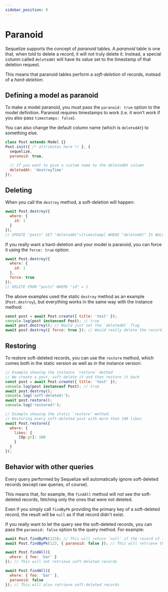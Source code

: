 ```yaml
---
sidebar_position: 9
---
```


# Paranoid

Sequelize supports the concept of *paranoid* tables. A *paranoid* table is one that, when told to delete a record, it will not truly delete it. Instead, a special column called `deletedAt` will have its value set to the timestamp of that deletion request.

This means that paranoid tables perform a *soft-deletion* of records, instead of a *hard-deletion*.

## Defining a model as paranoid

To make a model paranoid, you must pass the `paranoid: true` option to the model definition. Paranoid requires timestamps to work (i.e. it won't work if you also pass `timestamps: false`).

You can also change the default column name (which is `deletedAt`) to something else.

```js
class Post extends Model {}
Post.init({ /* attributes here */ }, {
  sequelize,
  paranoid: true,

  // If you want to give a custom name to the deletedAt column
  deletedAt: 'destroyTime'
});
```

## Deleting

When you call the `destroy` method, a soft-deletion will happen:

```js
await Post.destroy({
  where: {
    id: 1
  }
});
// UPDATE "posts" SET "deletedAt"=[timestamp] WHERE "deletedAt" IS NULL AND "id" = 1
```

If you really want a hard-deletion and your model is paranoid, you can force it using the `force: true` option:

```js
await Post.destroy({
  where: {
    id: 1
  },
  force: true
});
// DELETE FROM "posts" WHERE "id" = 1
```

The above examples used the static `destroy` method as an example (`Post.destroy`), but everything works in the same way with the instance method:

```js
const post = await Post.create({ title: 'test' });
console.log(post instanceof Post); // true
await post.destroy(); // Would just set the `deletedAt` flag
await post.destroy({ force: true }); // Would really delete the record
```

## Restoring

To restore soft-deleted records, you can use the `restore` method, which comes both in the static version as well as in the instance version:

```js
// Example showing the instance `restore` method
// We create a post, soft-delete it and then restore it back
const post = await Post.create({ title: 'test' });
console.log(post instanceof Post); // true
await post.destroy();
console.log('soft-deleted!');
await post.restore();
console.log('restored!');

// Example showing the static `restore` method.
// Restoring every soft-deleted post with more than 100 likes
await Post.restore({
  where: {
    likes: {
      [Op.gt]: 100
    }
  }
});
```

## Behavior with other queries

Every query performed by Sequelize will automatically ignore soft-deleted records (except raw queries, of course).

This means that, for example, the `findAll` method will not see the soft-deleted records, fetching only the ones that were not deleted.

Even if you simply call `findByPk` providing the primary key of a soft-deleted record, the result will be `null` as if that record didn't exist.

If you really want to let the query see the soft-deleted records, you can pass the `paranoid: false` option to the query method. For example:

```js
await Post.findByPk(123); // This will return `null` if the record of id 123 is soft-deleted
await Post.findByPk(123, { paranoid: false }); // This will retrieve the record

await Post.findAll({
  where: { foo: 'bar' }
}); // This will not retrieve soft-deleted records

await Post.findAll({
  where: { foo: 'bar' },
  paranoid: false
}); // This will also retrieve soft-deleted records
```

